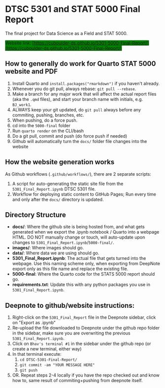# DTSC 5301 and STAT 5000 Final Report

The final project for Data Science as a Field and STAT 5000.

<span style="background-color: Green">Website link: [https://cuboulder-ds.github.io/5301-5000-Final-Report/](https://cuboulder-ds.github.io/5301-5000-Final-Report/)</span>

## How to generally do work for Quarto STAT 5000 website and PDF

1. Install Quarto and `install.packages("rmarkdown")` if you haven't already.
2. Whenever you do git pull, always rebase: `git pull --rebase`.
3. Make a branch for any major work that will affect the actual report files (aka the `.qmd` files), and start your branch name with initials, e.g. `BJ_work1`.
4. ALWAYS keep your git updated, do `git pull` always before any commiting, pushing, branches, etc.
5. When pushing, do a force push.
6. cd into the `5000-final` folder
7. Run `quarto render` on the CLI/bash
8. Do a git pull, commit and push (do force push if needed)
9. Github will automatically turn the `docs/` folder file changes into the website

## How the website generation works

As Github workflows (`.github/workflows/`), there are 2 separate scripts:

1. A script for auto-generating the static site file from the `5301_Final_Report.ipynb` DTSC 5301 file.
2. Workflow for deploying static content to GitHub Pages; Run every time and only after the `docs/` directory is updated.

## Directory Structure

- **docs/**: Where the github site is being hosted from, and what gets generated when we export the .ipynb notebook / Quarto into a webpage HTML. DO NOT manually change or touch, will auto-update upon changes to `5301_Final_Report.ipynb`/`5000-final/`.
- **images/**: Where images should go.
- **data/**: Where data we are using should go.
- **5301_Final_Report.ipynb**: The actual file that gets turned into the webpage. Use this naming scheme only, when exporting from DeepNote export only as this file name and replace the existing file.
- **5000-final**: Where the Quarto code for the STATS 5000 report should go.
- **requirements.txt**: Update this with any python packages you use in `5301_Final_Report.ipynb`.

## Deepnote to github/website instructions:

1. Right-click on the `5301_Final_Report` file in the Deepnote sidebar, click on "Export as .ipynb"
2. Re-upload the file downloaded to Deepnote under the github repo folder in the sidebar, make sure you are overwriting the previous `5301_Final_Report.ipynb`.
3. Click on `Bhav's terminal #1` in the sidebar under the github repo (or create a new terminal, either way)
4. In that terminal execute:
   1. `cd DTSC-5301-Final-Report/`
   2. `git commit -am "YOUR MESSAGE HERE"`
   3. `git push`
5. OR. Repeat steps 2-4 locally if you have the repo checked out and know how to, same result of commiting+pushing from deepnote itself.
